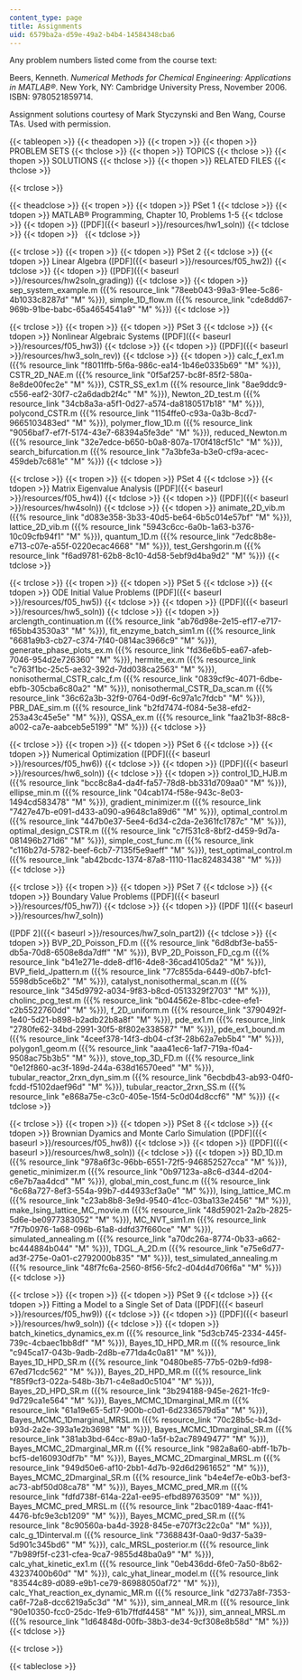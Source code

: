 ```yaml
---
content_type: page
title: Assignments
uid: 6579ba2a-d59e-49a2-b4b4-14584348cba6
---
```


Any problem numbers listed come from the course text:

Beers, Kenneth. _Numerical Methods for Chemical Engineering: Applications in MATLAB®_. New York, NY: Cambridge University Press, November 2006. ISBN: 9780521859714.

Assignment solutions courtesy of Mark Styczynski and Ben Wang, Course TAs. Used with permission.

{{< tableopen >}}
{{< theadopen >}}
{{< tropen >}}
{{< thopen >}}
PROBLEM SETS
{{< thclose >}}
{{< thopen >}}
TOPICS
{{< thclose >}}
{{< thopen >}}
SOLUTIONS
{{< thclose >}}
{{< thopen >}}
RELATED FILES
{{< thclose >}}

{{< trclose >}}

{{< theadclose >}}
{{< tropen >}}
{{< tdopen >}}
PSet 1
{{< tdclose >}}
{{< tdopen >}}
MATLAB® Programming, Chapter 10, Problems 1-5
{{< tdclose >}}
{{< tdopen >}}
([PDF]({{< baseurl >}}/resources/hw1_soln))
{{< tdclose >}}
{{< tdopen >}}
 
{{< tdclose >}}

{{< trclose >}}
{{< tropen >}}
{{< tdopen >}}
PSet 2
{{< tdclose >}}
{{< tdopen >}}
Linear Algebra ([PDF]({{< baseurl >}}/resources/f05_hw2))
{{< tdclose >}}
{{< tdopen >}}
([PDF]({{< baseurl >}}/resources/hw2soln_grading))
{{< tdclose >}}
{{< tdopen >}}
sep\_system\_example.m ({{% resource_link "78eeb043-99a3-91ee-5c86-4b1033c8287d" "M" %}}), simple\_1D\_flow.m ({{% resource_link "cde8dd67-969b-91be-babc-65a4654541a9" "M" %}})
{{< tdclose >}}

{{< trclose >}}
{{< tropen >}}
{{< tdopen >}}
PSet 3
{{< tdclose >}}
{{< tdopen >}}
Nonlinear Algebraic Systems ([PDF]({{< baseurl >}}/resources/f05_hw3))
{{< tdclose >}}
{{< tdopen >}}
([PDF]({{< baseurl >}}/resources/hw3_soln_rev))
{{< tdclose >}}
{{< tdopen >}}
calc\_f\_ex1.m ({{% resource_link "f8011ffb-5f6a-986c-ea14-1b46e0335b69" "M" %}}), CSTR\_2D\_NAE.m ({{% resource_link "0f5af257-bc8f-85f2-580a-8e8de00fec2e" "M" %}}), CSTR\_SS\_ex1.m ({{% resource_link "8ae9ddc9-c556-eaf2-30f7-c2a6dadb2f4c" "M" %}}), Newton\_2D\_test.m ({{% resource_link "34cb8a3a-a5f1-0d27-a574-da8180517b18" "M" %}}), polycond\_CSTR.m ({{% resource_link "1154ffe0-c93a-0a3b-8cd7-9665103483ed" "M" %}}), polymer\_flow\_1D.m ({{% resource_link "9056baf7-ef7f-5174-43e7-68394a5fe3de" "M" %}}), reduced\_Newton.m ({{% resource_link "32e7edce-b650-b0a8-807a-170f418cf51c" "M" %}}), search\_bifurcation.m ({{% resource_link "7a3bfe3a-b3e0-cf9a-acec-459deb7c681e" "M" %}})
{{< tdclose >}}

{{< trclose >}}
{{< tropen >}}
{{< tdopen >}}
PSet 4
{{< tdclose >}}
{{< tdopen >}}
Matrix Eigenvalue Analysis ([PDF]({{< baseurl >}}/resources/f05_hw4))
{{< tdclose >}}
{{< tdopen >}}
([PDF]({{< baseurl >}}/resources/hw4soln))
{{< tdclose >}}
{{< tdopen >}}
animate\_2D\_vib.m ({{% resource_link "d083e358-3b33-40d5-be64-6b5c014e57bf" "M" %}}), lattice\_2D\_vib.m ({{% resource_link "5943c6cc-6a0b-1a63-b376-10c09cfb94f1" "M" %}}), quantum\_1D.m ({{% resource_link "7edc8b8e-e713-c07e-a55f-0220ecac4668" "M" %}}), test\_Gershgorin.m ({{% resource_link "f6ad9781-62b8-8c10-4d58-5ebf9d4ba9d2" "M" %}})
{{< tdclose >}}

{{< trclose >}}
{{< tropen >}}
{{< tdopen >}}
PSet 5
{{< tdclose >}}
{{< tdopen >}}
ODE Initial Value Problems ([PDF]({{< baseurl >}}/resources/f05_hw5))
{{< tdclose >}}
{{< tdopen >}}
([PDF]({{< baseurl >}}/resources/hw5_soln))
{{< tdclose >}}
{{< tdopen >}}
arclength\_continuation.m ({{% resource_link "ab76d98e-2e15-ef17-e717-f65bb43530a3" "M" %}}), fit\_enzyme\_batch\_sim1.m ({{% resource_link "6681a9b3-cb27-c374-7f40-0814ac3966c9" "M" %}}), generate\_phase\_plots\_ex.m ({{% resource_link "fd36e6b5-ea67-afeb-7046-954d2e726360" "M" %}}), hermite\_ex.m ({{% resource_link "c763f1bc-25c5-ae32-392d-7dd038ca2563" "M" %}}), nonisothermal\_CSTR\_calc\_f.m ({{% resource_link "0839cf9c-4071-6dbe-ebfb-305cba6c80a2" "M" %}}), nonisothermal\_CSTR\_Da\_scan.m ({{% resource_link "36c62a3b-32f9-0764-0d9f-6c97a1c7fdcb" "M" %}}), PBR\_DAE\_sim.m ({{% resource_link "b2fd7474-f084-5e38-efd2-253a43c45e5e" "M" %}}), QSSA\_ex.m ({{% resource_link "faa21b3f-88c8-a002-ca7e-aabceb5e5199" "M" %}})
{{< tdclose >}}

{{< trclose >}}
{{< tropen >}}
{{< tdopen >}}
PSet 6
{{< tdclose >}}
{{< tdopen >}}
Numerical Optimization ([PDF]({{< baseurl >}}/resources/f05_hw6))
{{< tdclose >}}
{{< tdopen >}}
([PDF]({{< baseurl >}}/resources/hw6_soln))
{{< tdclose >}}
{{< tdopen >}}
control\_1D\_HJB.m ({{% resource_link "bcc8c8a4-da4f-fa57-78d8-bb331d709aa0" "M" %}}), ellipse\_min.m ({{% resource_link "04cab174-f58e-943c-8e03-1494cd583478" "M" %}}), gradient\_minimizer.m ({{% resource_link "7427e47b-e091-d433-a090-a9648c1a89d6" "M" %}}), optimal\_control.m ({{% resource_link "447b0e37-5ee4-6d34-c2da-2e361fc1787c" "M" %}}), optimal\_design\_CSTR.m ({{% resource_link "c7f531c8-8bf2-d459-9d7a-081496b271d6" "M" %}}), simple\_cost\_func.m ({{% resource_link "c116b27d-5782-beef-6cb7-7135f5e9aeff" "M" %}}), test\_optimal\_control.m ({{% resource_link "ab42bcdc-1374-87a8-1110-11ac82483438" "M" %}})
{{< tdclose >}}

{{< trclose >}}
{{< tropen >}}
{{< tdopen >}}
PSet 7
{{< tdclose >}}
{{< tdopen >}}
Boundary Value Problems ([PDF]({{< baseurl >}}/resources/f05_hw7))
{{< tdclose >}}
{{< tdopen >}}
([PDF 1]({{< baseurl >}}/resources/hw7_soln))  
  
([PDF 2]({{< baseurl >}}/resources/hw7_soln_part2))
{{< tdclose >}}
{{< tdopen >}}
BVP\_2D\_Poisson\_FD.m ({{% resource_link "6d8dbf3e-ba55-db5a-70d8-6508e8da7dff" "M" %}}), BVP\_2D\_Poisson\_FD\_cg.m ({{% resource_link "b41e271e-dde8-df16-4de8-36cad4105da2" "M" %}}), BVP\_field\_Jpattern.m ({{% resource_link "77c855da-6449-d0b7-bfc1-5598db5ce6b2" "M" %}}), catalyst\_nonisothermal\_scan.m ({{% resource_link "345d9792-a034-9f83-b8cd-0513329f2703" "M" %}}), cholinc\_pcg\_test.m ({{% resource_link "b044562e-81bc-cdee-efe1-c2b5522760dd" "M" %}}), f\_2D\_uniform.m ({{% resource_link "3790492f-1e40-5d21-b898-b2adb22b8a8f" "M" %}}), pde\_ex1.m ({{% resource_link "2780fe62-34bd-2991-30f5-8f802e338587" "M" %}}), pde\_ex1\_bound.m ({{% resource_link "4ceef378-14f3-db04-cf3f-28b62a7eb5b4" "M" %}}), polygon1\_geom.m ({{% resource_link "aaa41ec6-1af7-719a-f0a4-9508ac75b3b5" "M" %}}), stove\_top\_3D\_FD.m ({{% resource_link "0e12f860-ac3f-189d-244a-638d16570eed" "M" %}}), tubular\_reactor\_2rxn\_dyn\_sim.m ({{% resource_link "6ecbdb43-ab93-04f0-fcdd-f5102daef96d" "M" %}}), tubular\_reactor\_2rxn\_SS.m ({{% resource_link "e868a75e-c3c0-405e-15f4-5c0d04d8ccf6" "M" %}})
{{< tdclose >}}

{{< trclose >}}
{{< tropen >}}
{{< tdopen >}}
PSet 8
{{< tdclose >}}
{{< tdopen >}}
Brownian Dyamics and Monte Carlo Simulation ([PDF]({{< baseurl >}}/resources/f05_hw8))
{{< tdclose >}}
{{< tdopen >}}
([PDF]({{< baseurl >}}/resources/hw8_soln))
{{< tdclose >}}
{{< tdopen >}}
BD\_1D.m ({{% resource_link "978a6f3c-96bb-6551-72f5-946852527cca" "M" %}}), genetic\_minimizer.m ({{% resource_link "0b97123a-a8c6-d344-d204-c6e7b7aa4dcd" "M" %}}), global\_min\_cost\_func.m ({{% resource_link "6c68a727-8ef3-554a-99b7-d44933cf3a0e" "M" %}}), Ising\_lattice\_MC.m ({{% resource_link "c23ab8b8-3e9d-9540-41cc-03ba133e2456" "M" %}}), make\_Ising\_lattice\_MC\_movie.m ({{% resource_link "48d59021-2a2b-2825-5d6e-be0977383052" "M" %}}), MC\_NVT\_sim1.m ({{% resource_link "7f7b0976-1a68-096b-61a8-ddfd37f660ce" "M" %}}), simulated\_annealing.m ({{% resource_link "a70dc26a-8774-0b33-a662-bc444884b044" "M" %}}), TDGL\_A\_2D.m ({{% resource_link "e75e6d77-ad3f-275e-0a01-c2792000b835" "M" %}}), test\_simulated\_annealing.m ({{% resource_link "48f7fc6a-2560-8f56-5fc2-d04d4d706f6a" "M" %}})
{{< tdclose >}}

{{< trclose >}}
{{< tropen >}}
{{< tdopen >}}
PSet 9
{{< tdclose >}}
{{< tdopen >}}
Fitting a Model to a Single Set of Data ([PDF]({{< baseurl >}}/resources/f05_hw9))
{{< tdclose >}}
{{< tdopen >}}
([PDF]({{< baseurl >}}/resources/hw9_soln))
{{< tdclose >}}
{{< tdopen >}}
batch\_kinetics\_dynamics\_ex.m ({{% resource_link "5d3cb745-2334-445f-739c-4cbaec1bb8df" "M" %}}), Bayes\_1D\_HPD\_MR.m ({{% resource_link "c945ca17-043b-9adb-2d8b-e771da4c0a81" "M" %}}), Bayes\_1D\_HPD\_SR.m ({{% resource_link "0480be85-77b5-02b9-fd98-67ed71cdc562" "M" %}}), Bayes\_2D\_HPD\_MR.m ({{% resource_link "f85f9cf3-022a-548b-3b71-c4e8ad0c5104" "M" %}}), Bayes\_2D\_HPD\_SR.m ({{% resource_link "3b294188-945e-2621-1fc9-9d729ca1e564" "M" %}}), Bayes\_MCMC\_1Dmarginal\_MR.m ({{% resource_link "61a19e65-5d17-900b-c0d1-6d2336579d5a" "M" %}}), Bayes\_MCMC\_1Dmarginal\_MRSL.m ({{% resource_link "70c28b5c-b43d-b93d-2a2e-393a1e2b3698" "M" %}}), Bayes\_MCMC\_1Dmarginal\_SR.m ({{% resource_link "381ab3bd-64cc-89a0-1a5f-b2ac78949477" "M" %}}), Bayes\_MCMC\_2Dmarginal\_MR.m ({{% resource_link "982a8a60-abff-1b7b-bcf5-de160930df7b" "M" %}}), Bayes\_MCMC\_2Dmarginal\_MRSL.m ({{% resource_link "949d50e6-af10-2bb1-4d7b-92d6d2961652" "M" %}}), Bayes\_MCMC\_2Dmarginal\_SR.m ({{% resource_link "b4e4ef7e-e0b3-bef3-ac73-abf50d08ca78" "M" %}}), Bayes\_MCMC\_pred\_MR.m ({{% resource_link "fdfd738f-614a-22a1-ee95-efbd89763509" "M" %}}), Bayes\_MCMC\_pred\_MRSL.m ({{% resource_link "2bac0189-4aac-ff41-4476-bfc9e3cb1209" "M" %}}), Bayes\_MCMC\_pred\_SR.m ({{% resource_link "8c90560a-ba4d-3928-845e-e707f3c22c0a" "M" %}}), calc\_g\_1Dinterval.m ({{% resource_link "7368843f-0aa0-9d37-5a39-5d901c345bd6" "M" %}}), calc\_MRSL\_posterior.m ({{% resource_link "7b989f5f-c231-cfea-9ca7-9855d48ba0a9" "M" %}}), calc\_yhat\_kinetic\_ex1.m ({{% resource_link "0eb436dd-6fe0-7a50-8b62-43237400b60d" "M" %}}), calc\_yhat\_linear\_model.m ({{% resource_link "83544c89-d089-e9b1-ce79-86988050af72" "M" %}}), calc\_Yhat\_reaction\_ex\_dynamic\_MR.m ({{% resource_link "d2737a8f-7353-ca6f-72a8-dcc6219a5c3d" "M" %}}), sim\_anneal\_MR.m ({{% resource_link "90e10350-fcc0-25dc-1fe9-61b7ffdf4458" "M" %}}), sim\_anneal\_MRSL.m ({{% resource_link "1d64848d-00fb-38b3-de34-9cf308e8b58d" "M" %}})
{{< tdclose >}}

{{< trclose >}}

{{< tableclose >}}
